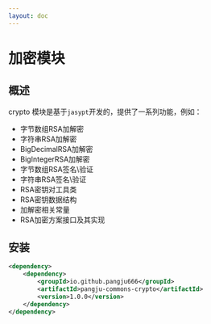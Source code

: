 ```yaml
---
layout: doc
---
```


# 加密模块

## 概述
crypto 模块是基于`jasypt`开发的，提供了一系列功能，例如：
- 字节数组RSA加解密
- 字符串RSA加解密
- BigDecimalRSA加解密
- BigIntegerRSA加解密
- 字节数组RSA签名\验证
- 字符串RSA签名\验证
- RSA密钥对工具类
- RSA密钥数据结构
- 加解密相关常量
- RSA加密方案接口及其实现

## 安装
```xml
<dependency>
    <dependency>
        <groupId>io.github.pangju666</groupId>
        <artifactId>pangju-commons-crypto</artifactId>
        <version>1.0.0</version>
    </dependency>
</dependency>
```


